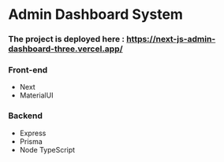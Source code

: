 # Admin Dashboard System

### The project is deployed here : https://next-js-admin-dashboard-three.vercel.app/

### Front-end
  - Next
  - MaterialUI

### Backend
  - Express
  - Prisma
  - Node TypeScript


